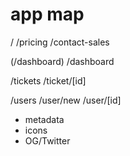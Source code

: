# app map

/
/pricing
/contact-sales

(/dashboard)
/dashboard

/tickets
/ticket/[id]

/users
/user/new
/user/[id]

- metadata
- icons
- OG/Twitter
